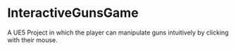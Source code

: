 # InteractiveGunsGame
 
A UE5 Project in which the player can manipulate guns intuitively by clicking with their mouse.
